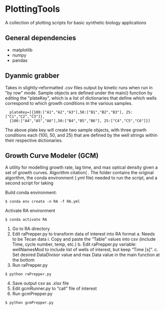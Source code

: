 # PlottingTools
A collection of plotting scripts for basic synthetic biology applications

## General dependencies
* matplotlib
* numpy
* pandas

## Dyanmic grabber
Takes in slightly-reformatted .csv files output by kinetic runs when run in "by row" mode. 
Sample objects are defined under the main() function by editing the "plateKey", which is a list of dictionaries that define which wells correspond to which growth conditions in the various samples.
```
  plateKey=[{100:["A1","A2","A3"],50:["B1","B2","B3"], 25:["C1","C2","C3"]},
  {100:["A4","A5","A6"],50:["B4","B5","B6"], 25:["C4","C5","C6"]}]
```

The above plate key will create two sample objects, with three growth conditions each (100, 50, and 25) that are defined by the well strings within their respective dictionaries.

## Growth Curve Modeler (GCM)
A utility for modelling growth rate, lag time, and max optical density given a set of growth curves.  Algorithm citation( .  The folder contains the original algorithm, the conda environment (.yml file) needed to run the script, and a second script for taking 

Build conda environment:
```
$ conda env create -n RA -f RA.yml
```

Activate RA environment
```
$ conda activate RA
```

1.	Go to RA directory
2.	Edit raPrepper.py to transform data of interest into RA format
  a.	Needs to be Tecan data
    i.	Copy and paste the “Table” values into csv (include Time, cycle number, temp, etc.)
  b.	Edit raPrepper.py variable: wellNamesMod to include list of wells of interest, but keep “Time [s]”.
  c.	Set desired DataDivisor value and max Data value in the main function at the bottom
3.	Run raPrepper.py
```
$ python raPrepper.py
```
4.	Save output csv as .xlsx file
5.	Edit gcmRunner.py to “call” file of interest
6.	Run gcmPrepper.py
```
$ python gcmPrepper.py
```
